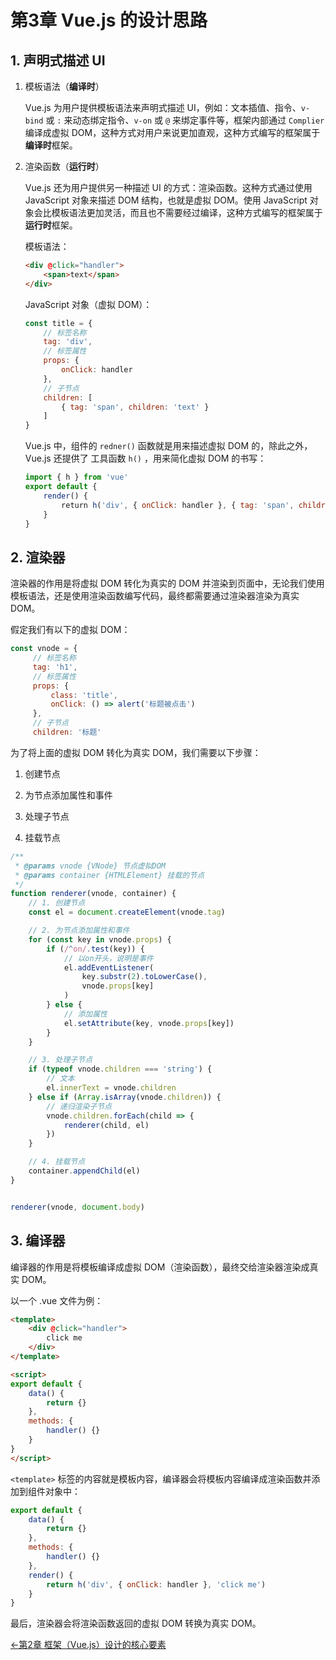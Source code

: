 # 第3章 Vue.js 的设计思路

## 1. 声明式描述 UI

1. 模板语法（**编译时**）
   
   Vue.js 为用户提供模板语法来声明式描述 UI，例如：文本插值、指令、`v-bind` 或 `:` 来动态绑定指令、`v-on` 或 `@` 来绑定事件等，框架内部通过 `Complier` 编译成虚拟 DOM，这种方式对用户来说更加直观，这种方式编写的框架属于**编译时**框架。

2. 渲染函数（**运行时**）
   
   Vue.js 还为用户提供另一种描述 UI 的方式：渲染函数。这种方式通过使用 JavaScript 对象来描述 DOM 结构，也就是虚拟 DOM。使用 JavaScript 对象会比模板语法更加灵活，而且也不需要经过编译，这种方式编写的框架属于**运行时**框架。
   
   模板语法：
   
   ```html
   <div @click="handler">
       <span>text</span>
   </div>
   ```
   
   JavaScript 对象（虚拟 DOM）：
   
   ```js
   const title = {
       // 标签名称
       tag: 'div',
       // 标签属性
       props: {
           onClick: handler
       },
       // 子节点
       children: [
           { tag: 'span', children: 'text' }
       ]
   }
   ```
   
   Vue.js 中，组件的 `redner()` 函数就是用来描述虚拟 DOM 的，除此之外，Vue.js 还提供了 工具函数 `h()` ，用来简化虚拟 DOM 的书写：
   
   ```js
   import { h } from 'vue'
   export default {
       render() {
           return h('div', { onClick: handler }, { tag: 'span', children: 'text' })
       }
   }
   ```

## 2. 渲染器

渲染器的作用是将虚拟 DOM 转化为真实的 DOM 并渲染到页面中，无论我们使用模板语法，还是使用渲染函数编写代码，最终都需要通过渲染器渲染为真实 DOM。

假定我们有以下的虚拟 DOM：

```js
const vnode = {
     // 标签名称
     tag: 'h1',
     // 标签属性
     props: {
         class: 'title',
         onClick: () => alert('标题被点击')
     },
     // 子节点
     children: '标题'
```

为了将上面的虚拟 DOM 转化为真实 DOM，我们需要以下步骤：

1. 创建节点

2. 为节点添加属性和事件

3. 处理子节点

4. 挂载节点

```js
/**
 * @params vnode {VNode} 节点虚拟DOM
 * @params container {HTMLElement} 挂载的节点
 */
function renderer(vnode, container) {
    // 1. 创建节点
    const el = document.createElement(vnode.tag)

    // 2. 为节点添加属性和事件
    for (const key in vnode.props) {
        if (/^on/.test(key)) {
            // 以on开头，说明是事件
            el.addEventListener(
                key.substr(2).toLowerCase(),
                vnode.props[key]
            )
        } else {
            // 添加属性
            el.setAttribute(key, vnode.props[key])
        }
    }

    // 3. 处理子节点
    if (typeof vnode.children === 'string') {
        // 文本
        el.innerText = vnode.children
    } else if (Array.isArray(vnode.children)) {
        // 递归渲染子节点
        vnode.children.forEach(child => {
            renderer(child, el)
        })
    }

    // 4. 挂载节点
    container.appendChild(el)
}


renderer(vnode, document.body)
```

## 3. 编译器

编译器的作用是将模板编译成虚拟 DOM（渲染函数），最终交给渲染器渲染成真实 DOM。

以一个 .vue 文件为例：

```html
<template>
    <div @click="handler">
        click me
    </div>
</template>

<script>
export default {
    data() {
        return {}
    },
    methods: {
        handler() {}
    }
}
</script>
```

`<template>` 标签的内容就是模板内容，编译器会将模板内容编译成渲染函数并添加到组件对象中：

```js
export default {
    data() {
        return {}
    },
    methods: {
        handler() {}
    },
    render() {
        return h('div', { onClick: handler }, 'click me')
    }
}
```

最后，渲染器会将渲染函数返回的虚拟 DOM 转换为真实 DOM。

<div style="display: flex; justify-content: space-between;">
    <a href="https://github.com/JungleHico/vue-design-note/blob/master/docs/第2章%20框架（Vue.js）设计的核心要素.md">←第2章 框架（Vue.js）设计的核心要素</a>
    <span></span>
</div>